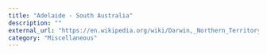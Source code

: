 ```yaml
---
title: "Adelaide - South Australia"
description: ""
external_url: "https://en.wikipedia.org/wiki/Darwin,_Northern_Territory"
category: "Miscellaneous"
---
```

